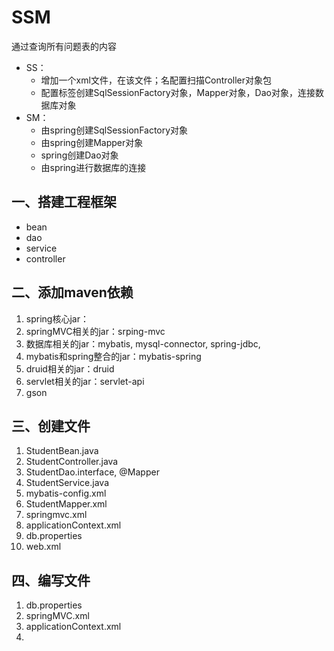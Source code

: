 # SSM

通过查询所有问题表的内容

- SS：
  - 增加一个xml文件，在该文件；名配置扫描Controller对象包
  - 配置标签创建SqlSessionFactory对象，Mapper对象，Dao对象，连接数据库对象
- SM：
  - 由spring创建SqlSessionFactory对象
  - 由spring创建Mapper对象
  - spring创建Dao对象
  - 由spring进行数据库的连接

## 一、搭建工程框架

- bean
- dao
- service
- controller

## 二、添加maven依赖

1. spring核心jar：
2. springMVC相关的jar：srping-mvc
3. 数据库相关的jar：mybatis, mysql-connector, spring-jdbc, 
4. mybatis和spring整合的jar：mybatis-spring
5. druid相关的jar：druid
6. servlet相关的jar：servlet-api
7. gson

## 三、创建文件

1. StudentBean.java
2. StudentController.java
3. StudentDao.interface, @Mapper
4. StudentService.java
5. mybatis-config.xml
6. StudentMapper.xml
7. springmvc.xml
8. applicationContext.xml
9. db.properties
10. web.xml

## 四、编写文件

1. db.properties
2. springMVC.xml
3. applicationContext.xml
4. 



